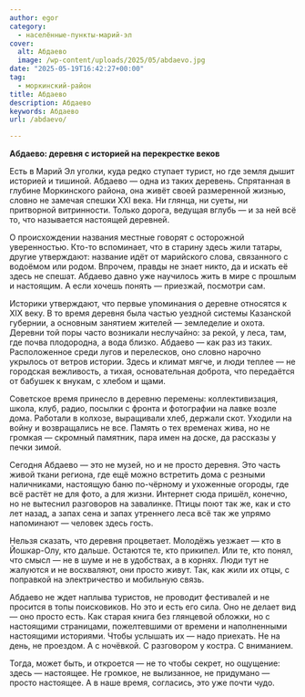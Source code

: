 ```yaml
---
author: egor
category:
  - населённые-пункты-марий-эл
cover:
  alt: Абдаево
  image: /wp-content/uploads/2025/05/abdaevo.jpg
date: "2025-05-19T16:42:27+00:00"
tag:
  - моркинский-район
title: Абдаево
description: Абдаево
keywords: Абдаево
url: /abdaevo/

---
```

**Абдаево: деревня с историей на перекрестке веков**

Есть в Марий Эл уголки, куда редко ступает турист, но где земля дышит историей и тишиной. Абдаево — одна из таких деревень. Спрятанная в глубине Моркинского района, она живёт своей размеренной жизнью, словно не замечая спешки XXI века. Ни глянца, ни суеты, ни притворной витринности. Только дорога, ведущая вглубь — и за ней всё то, что называется настоящей деревней.

О происхождении названия местные говорят с осторожной уверенностью. Кто-то вспоминает, что в старину здесь жили татары, другие утверждают: название идёт от марийского слова, связанного с водоёмом или родом. Впрочем, правды не знает никто, да и искать её здесь не спешат. Абдаево давно уже научилось жить в мире с прошлым и настоящим. А если хочешь понять — приезжай, посмотри сам.

Историки утверждают, что первые упоминания о деревне относятся к XIX веку. В то время деревня была частью уездной системы Казанской губернии, а основным занятием жителей — земледелие и охота. Деревни той поры часто возникали неслучайно: за рекой, у леса, там, где почва плодородна, а вода близко. Абдаево — как раз из таких. Расположенное среди лугов и перелесков, оно словно нарочно укрылось от ветров истории. Здесь и климат мягче, и люди теплее — не городская вежливость, а тихая, основательная доброта, что передаётся от бабушек к внукам, с хлебом и щами.

Советское время принесло в деревню перемены: коллективизация, школа, клуб, радио, посылки с фронта и фотографии на лавке возле дома. Работали в колхозе, выращивали хлеб, держали скот. Уходили на войну и возвращались не все. Память о тех временах жива, но не громкая — скромный памятник, пара имен на доске, да рассказы у печки зимой.

Сегодня Абдаево — это не музей, но и не просто деревня. Это часть живой ткани региона, где ещё можно встретить дома с резными наличниками, настоящую баню по-чёрному и ухоженные огороды, где всё растёт не для фото, а для жизни. Интернет сюда пришёл, конечно, но не вытеснил разговоров на завалинке. Птицы поют так же, как и сто лет назад, а запах сена и запах утреннего леса всё так же упрямо напоминают — человек здесь гость.

Нельзя сказать, что деревня процветает. Молодёжь уезжает — кто в Йошкар-Олу, кто дальше. Остаются те, кто прикипел. Или те, кто понял, что смысл — не в шуме и не в удобствах, а в корнях. Люди тут не жалуются и не восхваляют, они просто живут. Так, как жили их отцы, с поправкой на электричество и мобильную связь.

Абдаево не ждет наплыва туристов, не проводит фестивалей и не просится в топы поисковиков. Но это и есть его сила. Оно не делает вид — оно просто есть. Как старая книга без глянцевой обложки, но с настоящими страницами, пожелтевшими от времени и наполненными настоящими историями. Чтобы услышать их — надо приехать. Не на день, не проездом. А с ночёвкой. С разговором у костра. С вниманием.

Тогда, может быть, и откроется — не то чтобы секрет, но ощущение: здесь — настоящее. Не громкое, не вылизанное, не придумано — просто настоящее. А в наше время, согласись, это уже почти чудо.
